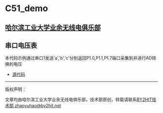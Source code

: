 # C51_demo
## [哈尔滨工业大学业余无线电俱乐部](www.by2hit.net)
## 串口电压表
本代码示例通过串口1发送'a','b','c'分别返回P1.0,P1.1,P1.7端口采集到并进行AD转换的电压

* [源代码](/ADC/ADC.c)

----
版权声明：

文章均由哈尔滨工业大学业余无线电俱乐部，技术部原创，转载请联系[BY2HIT技术部 zhaoyuhao@by2hit.net](zhaoyuhao@by2hit.net)